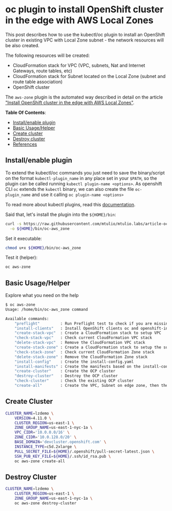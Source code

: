 # oc plugin to install OpenShift cluster in the edge with AWS Local Zones

This post describes how to use the kubectl/oc plugin to install an OpenShift
cluster in existing VPC with Local Zone subnet - the network resources will be also created.

The following resources will be created:

- CloudFormation stack for VPC (VPC, subnets, Nat and Internet Gateways, route tables, etc)
- CloudFormation stack for Subnet located on the Local Zone (subnet and route table association)
- OpenShift cluster

The `aws-zone` plugin is the automated way described in detail on the article ["Install OpenShift cluster in the edge with AWS Local Zones"](./ocp-aws-local-zones-day-0.md).


**Table Of Contents**:

- [Install/enable plugin](#install)
- [Basic Usage/Helper](#usage)
- [Create cluster](#create)
- [Destroy cluster](#destroy)
- [References](#references)

## Install/enable plugin <a name="install"></a>

To extend the kubectl/oc commands you just need to save the binary/script on the format `kubectl-plugin_name` in any place set in your `$PATH`, so the plugin can be called running `kubectl plugin-name <options>`. As openshift CLI `oc` extends the `kubectl` binary, we can also create the file `oc-plugin_name` and use it calling `oc plugin-name <options>`

To read more about kubectl plugins, read this [documentation](https://kubernetes.io/docs/tasks/extend-kubectl/kubectl-plugins/).

Said that, let's install the plugin into the `${HOME}/bin`:

```bash
curl -s https://raw.githubusercontent.com/mtulio/mtulio.labs/article-ocp-aws-lz-plugin/labs/oc-plugins/oc-aws_zone \
  -o ${HOME}/bin/oc-aws_zone
```

Set it executable:

```bash
chmod u+x ${HOME}/bin/oc-aws_zone
```

Test it (helper):

```bash
oc aws-zone
```

## Basic Usage/Helper <a name="usage"></a>

Explore what you need on the help

```bash
$ oc aws-zone
Usage: /home/bin/oc-aws_zone command

Available commands:
    "preflight"         : Run Preflight test to check if you are missing required dependencies.
    "install-clients"   : Install OpenShift clients oc and openshift-install
    "create-stack-vpc"  : Create a CloudFormation stack to setup VPC
    "check-stack-vpc"   : Check current CloudFormation VPC stack
    "delete-stack-vpc"  : Remove the CloudFormation VPC stack
    "create-stack-zone" : Create a CloudFormation stack to setup the subnet on edge Zone
    "check-stack-zone"  : Check current CloudFormation Zone stack
    "delete-stack-zone" : Remove the CloudFormation Zone stack
    "install-config"    : Create the install-config.yaml
    "install-manifests" : Create the manifests based on the install-config.yaml
    "create-cluster"    : Create the OCP cluster
    "destroy-cluster"   : Destroy the OCP cluster
    "check-cluster"     : Check the existing OCP cluster
    "create-all"        : Create the VPC, Subnet on edge zone, then the OCP cluster in existing VPC approach
```


## Create Cluster <a name="create"></a>

```bash
CLUSTER_NAME=lzdemo \
    VERSION=4.11.0 \
    CLUSTER_REGION=us-east-1 \
    ZONE_GROUP_NAME=us-east-1-nyc-1a \
    VPC_CIDR='10.0.0.0/16' \
    ZONE_CIDR='10.0.128.0/20' \
    BASE_DOMAIN='devcluster.openshift.com' \
    INSTANCE_TYPE=c5d.2xlarge \
    PULL_SECRET_FILE=${HOME}/.openshift/pull-secret-latest.json \
    SSH_PUB_KEY_FILE=${HOME}/.ssh/id_rsa.pub \
    oc aws-zone create-all
```

## Destroy Cluster <a name="destroy"></a>

```bash
CLUSTER_NAME=lzdemo \
    CLUSTER_REGION=us-east-1 \
    ZONE_GROUP_NAME=us-east-1-nyc-1a \
    oc aws-zone destroy-cluster
```
